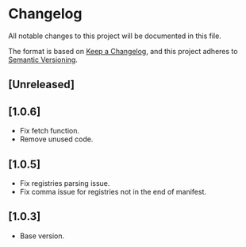 # Changelog
All notable changes to this project will be documented in this file.

The format is based on [Keep a Changelog](https://keepachangelog.com/en/1.0.0/),
and this project adheres to [Semantic Versioning](https://semver.org/spec/v2.0.0.html).

## [Unreleased]

## [1.0.6]
- Fix fetch function.
- Remove unused code.

## [1.0.5]
- Fix registries parsing issue.
- Fix comma issue for registries not in the end of manifest.

## [1.0.3]
- Base version.